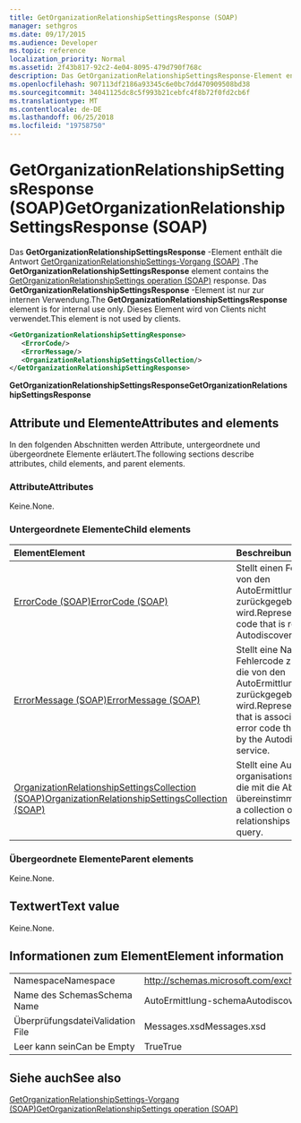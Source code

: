 ```yaml
---
title: GetOrganizationRelationshipSettingsResponse (SOAP)
manager: sethgros
ms.date: 09/17/2015
ms.audience: Developer
ms.topic: reference
localization_priority: Normal
ms.assetid: 2f43b817-92c2-4e04-8095-479d790f768c
description: Das GetOrganizationRelationshipSettingsResponse-Element enthält die Antwort des GetOrganizationRelationshipSettings-Vorgang (SOAP). Das GetOrganizationRelationshipSettingsResponse-Element ist nur zur internen Verwendung. Dieses Element wird von Clients nicht verwendet.
ms.openlocfilehash: 907113df2186a93345c6e0bc7dd470909508bd38
ms.sourcegitcommit: 34041125dc8c5f993b21cebfc4f8b72f0fd2cb6f
ms.translationtype: MT
ms.contentlocale: de-DE
ms.lasthandoff: 06/25/2018
ms.locfileid: "19758750"
---
```

# <a name="getorganizationrelationshipsettingsresponse-soap"></a><span data-ttu-id="366ff-105">GetOrganizationRelationshipSettingsResponse (SOAP)</span><span class="sxs-lookup"><span data-stu-id="366ff-105">GetOrganizationRelationshipSettingsResponse (SOAP)</span></span>

<span data-ttu-id="366ff-106">Das **GetOrganizationRelationshipSettingsResponse** -Element enthält die Antwort [GetOrganizationRelationshipSettings-Vorgang (SOAP)](getorganizationrelationshipsettings-operation-soap.md) .</span><span class="sxs-lookup"><span data-stu-id="366ff-106">The **GetOrganizationRelationshipSettingsResponse** element contains the [GetOrganizationRelationshipSettings operation (SOAP)](getorganizationrelationshipsettings-operation-soap.md) response.</span></span> <span data-ttu-id="366ff-107">Das **GetOrganizationRelationshipSettingsResponse** -Element ist nur zur internen Verwendung.</span><span class="sxs-lookup"><span data-stu-id="366ff-107">The **GetOrganizationRelationshipSettingsResponse** element is for internal use only.</span></span> <span data-ttu-id="366ff-108">Dieses Element wird von Clients nicht verwendet.</span><span class="sxs-lookup"><span data-stu-id="366ff-108">This element is not used by clients.</span></span> 
  
```XML
<GetOrganizationRelationshipSettingResponse>
   <ErrorCode/>
   <ErrorMessage/>
   <OrganizationRelationshipSettingsCollection/>
</GetOrganizationRelationshipSettingResponse>
```

 <span data-ttu-id="366ff-109">**GetOrganizationRelationshipSettingsResponse**</span><span class="sxs-lookup"><span data-stu-id="366ff-109">**GetOrganizationRelationshipSettingsResponse**</span></span>
## <a name="attributes-and-elements"></a><span data-ttu-id="366ff-110">Attribute und Elemente</span><span class="sxs-lookup"><span data-stu-id="366ff-110">Attributes and elements</span></span>

<span data-ttu-id="366ff-111">In den folgenden Abschnitten werden Attribute, untergeordnete und übergeordnete Elemente erläutert.</span><span class="sxs-lookup"><span data-stu-id="366ff-111">The following sections describe attributes, child elements, and parent elements.</span></span>
  
### <a name="attributes"></a><span data-ttu-id="366ff-112">Attribute</span><span class="sxs-lookup"><span data-stu-id="366ff-112">Attributes</span></span>

<span data-ttu-id="366ff-113">Keine.</span><span class="sxs-lookup"><span data-stu-id="366ff-113">None.</span></span>
  
### <a name="child-elements"></a><span data-ttu-id="366ff-114">Untergeordnete Elemente</span><span class="sxs-lookup"><span data-stu-id="366ff-114">Child elements</span></span>

|<span data-ttu-id="366ff-115">**Element**</span><span class="sxs-lookup"><span data-stu-id="366ff-115">**Element**</span></span>|<span data-ttu-id="366ff-116">**Beschreibung**</span><span class="sxs-lookup"><span data-stu-id="366ff-116">**Description**</span></span>|
|:-----|:-----|
|[<span data-ttu-id="366ff-117">ErrorCode (SOAP)</span><span class="sxs-lookup"><span data-stu-id="366ff-117">ErrorCode (SOAP)</span></span>](errorcode-soap.md) <br/> |<span data-ttu-id="366ff-118">Stellt einen Fehlercode, der von den AutoErmittlungsdienst zurückgegeben wird.</span><span class="sxs-lookup"><span data-stu-id="366ff-118">Represents an error code that is returned by the Autodiscover service.</span></span>  <br/> |
|[<span data-ttu-id="366ff-119">ErrorMessage (SOAP)</span><span class="sxs-lookup"><span data-stu-id="366ff-119">ErrorMessage (SOAP)</span></span>](errormessage-soap.md) <br/> |<span data-ttu-id="366ff-120">Stellt eine Nachricht, die ein Fehlercode zugeordnet ist, die von den AutoErmittlungsdienst zurückgegeben wird.</span><span class="sxs-lookup"><span data-stu-id="366ff-120">Represents a message that is associated with an error code that is returned by the Autodiscover service.</span></span>  <br/> |
|[<span data-ttu-id="366ff-121">OrganizationRelationshipSettingsCollection (SOAP)</span><span class="sxs-lookup"><span data-stu-id="366ff-121">OrganizationRelationshipSettingsCollection (SOAP)</span></span>](organizationrelationshipsettingscollection-soap.md) <br/> |<span data-ttu-id="366ff-122">Stellt eine Auflistung von organisationsbeziehungen, die mit die Abfrage übereinstimmen.</span><span class="sxs-lookup"><span data-stu-id="366ff-122">Represents a collection of organization relationships that match the query.</span></span>  <br/> |
   
### <a name="parent-elements"></a><span data-ttu-id="366ff-123">Übergeordnete Elemente</span><span class="sxs-lookup"><span data-stu-id="366ff-123">Parent elements</span></span>

<span data-ttu-id="366ff-124">Keine.</span><span class="sxs-lookup"><span data-stu-id="366ff-124">None.</span></span>
  
## <a name="text-value"></a><span data-ttu-id="366ff-125">Textwert</span><span class="sxs-lookup"><span data-stu-id="366ff-125">Text value</span></span>

<span data-ttu-id="366ff-126">Keine.</span><span class="sxs-lookup"><span data-stu-id="366ff-126">None.</span></span>
  
## <a name="element-information"></a><span data-ttu-id="366ff-127">Informationen zum Element</span><span class="sxs-lookup"><span data-stu-id="366ff-127">Element information</span></span>

|||
|:-----|:-----|
|<span data-ttu-id="366ff-128">Namespace</span><span class="sxs-lookup"><span data-stu-id="366ff-128">Namespace</span></span>  <br/> |http://schemas.microsoft.com/exchange/2010/Autodiscover  <br/> |
|<span data-ttu-id="366ff-129">Name des Schemas</span><span class="sxs-lookup"><span data-stu-id="366ff-129">Schema Name</span></span>  <br/> |<span data-ttu-id="366ff-130">AutoErmittlung-schema</span><span class="sxs-lookup"><span data-stu-id="366ff-130">Autodiscover schema</span></span>  <br/> |
|<span data-ttu-id="366ff-131">Überprüfungsdatei</span><span class="sxs-lookup"><span data-stu-id="366ff-131">Validation File</span></span>  <br/> |<span data-ttu-id="366ff-132">Messages.xsd</span><span class="sxs-lookup"><span data-stu-id="366ff-132">Messages.xsd</span></span>  <br/> |
|<span data-ttu-id="366ff-133">Leer kann sein</span><span class="sxs-lookup"><span data-stu-id="366ff-133">Can be Empty</span></span>  <br/> |<span data-ttu-id="366ff-134">True</span><span class="sxs-lookup"><span data-stu-id="366ff-134">True</span></span>  <br/> |
   
## <a name="see-also"></a><span data-ttu-id="366ff-135">Siehe auch</span><span class="sxs-lookup"><span data-stu-id="366ff-135">See also</span></span>



[<span data-ttu-id="366ff-136">GetOrganizationRelationshipSettings-Vorgang (SOAP)</span><span class="sxs-lookup"><span data-stu-id="366ff-136">GetOrganizationRelationshipSettings operation (SOAP)</span></span>](getorganizationrelationshipsettings-operation-soap.md)

